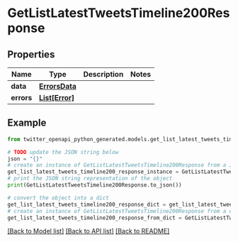 # GetListLatestTweetsTimeline200Response


## Properties

Name | Type | Description | Notes
------------ | ------------- | ------------- | -------------
**data** | [**ErrorsData**](ErrorsData.md) |  | 
**errors** | [**List[Error]**](Error.md) |  | 

## Example

```python
from twitter_openapi_python_generated.models.get_list_latest_tweets_timeline200_response import GetListLatestTweetsTimeline200Response

# TODO update the JSON string below
json = "{}"
# create an instance of GetListLatestTweetsTimeline200Response from a JSON string
get_list_latest_tweets_timeline200_response_instance = GetListLatestTweetsTimeline200Response.from_json(json)
# print the JSON string representation of the object
print(GetListLatestTweetsTimeline200Response.to_json())

# convert the object into a dict
get_list_latest_tweets_timeline200_response_dict = get_list_latest_tweets_timeline200_response_instance.to_dict()
# create an instance of GetListLatestTweetsTimeline200Response from a dict
get_list_latest_tweets_timeline200_response_from_dict = GetListLatestTweetsTimeline200Response.from_dict(get_list_latest_tweets_timeline200_response_dict)
```
[[Back to Model list]](../README.md#documentation-for-models) [[Back to API list]](../README.md#documentation-for-api-endpoints) [[Back to README]](../README.md)


